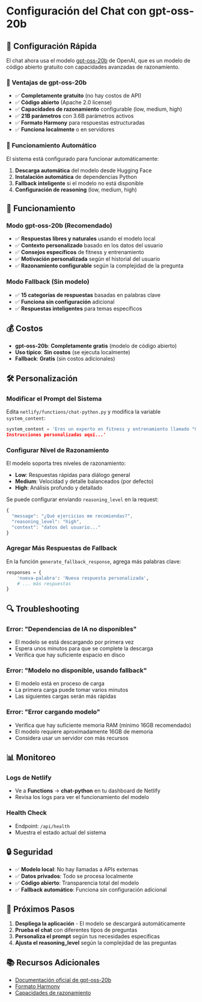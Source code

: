# Configuración del Chat con gpt-oss-20b

## 🚀 Configuración Rápida

El chat ahora usa el modelo [gpt-oss-20b](https://huggingface.co/openai/gpt-oss-20b) de OpenAI, que es un modelo de código abierto gratuito con capacidades avanzadas de razonamiento.

### 🎯 Ventajas de gpt-oss-20b

- ✅ **Completamente gratuito** (no hay costos de API)
- ✅ **Código abierto** (Apache 2.0 license)
- ✅ **Capacidades de razonamiento** configurable (low, medium, high)
- ✅ **21B parámetros** con 3.6B parámetros activos
- ✅ **Formato Harmony** para respuestas estructuradas
- ✅ **Funciona localmente** o en servidores

### 🔧 Funcionamiento Automático

El sistema está configurado para funcionar automáticamente:

1. **Descarga automática** del modelo desde Hugging Face
2. **Instalación automática** de dependencias Python
3. **Fallback inteligente** si el modelo no está disponible
4. **Configuración de reasoning** (low, medium, high)

## 🔧 Funcionamiento

### Modo gpt-oss-20b (Recomendado)
- ✅ **Respuestas libres y naturales** usando el modelo local
- ✅ **Contexto personalizado** basado en los datos del usuario
- ✅ **Consejos específicos** de fitness y entrenamiento
- ✅ **Motivación personalizada** según el historial del usuario
- ✅ **Razonamiento configurable** según la complejidad de la pregunta

### Modo Fallback (Sin modelo)
- ✅ **15 categorías de respuestas** basadas en palabras clave
- ✅ **Funciona sin configuración** adicional
- ✅ **Respuestas inteligentes** para temas específicos

## 💰 Costos

- **gpt-oss-20b**: **Completamente gratis** (modelo de código abierto)
- **Uso típico**: **Sin costos** (se ejecuta localmente)
- **Fallback**: **Gratis** (sin costos adicionales)

## 🛠️ Personalización

### Modificar el Prompt del Sistema

Edita `netlify/functions/chat-python.py` y modifica la variable `system_content`:

```python
system_content = 'Eres un experto en fitness y entrenamiento llamado "GymBro".
Instrucciones personalizadas aquí...'
```

### Configurar Nivel de Razonamiento

El modelo soporta tres niveles de razonamiento:

- **Low**: Respuestas rápidas para diálogo general
- **Medium**: Velocidad y detalle balanceados (por defecto)
- **High**: Análisis profundo y detallado

Se puede configurar enviando `reasoning_level` en la request:

```javascript
{
  "message": "¿Qué ejercicios me recomiendas?",
  "reasoning_level": "high",
  "context": "datos del usuario..."
}
```

### Agregar Más Respuestas de Fallback

En la función `generate_fallback_response`, agrega más palabras clave:

```python
responses = {
    'nueva-palabra': 'Nueva respuesta personalizada',
    # ... más respuestas
}
```

## 🔍 Troubleshooting

### Error: "Dependencias de IA no disponibles"
- El modelo se está descargando por primera vez
- Espera unos minutos para que se complete la descarga
- Verifica que hay suficiente espacio en disco

### Error: "Modelo no disponible, usando fallback"
- El modelo está en proceso de carga
- La primera carga puede tomar varios minutos
- Las siguientes cargas serán más rápidas

### Error: "Error cargando modelo"
- Verifica que hay suficiente memoria RAM (mínimo 16GB recomendado)
- El modelo requiere aproximadamente 16GB de memoria
- Considera usar un servidor con más recursos

## 📊 Monitoreo

### Logs de Netlify
- Ve a **Functions** → **chat-python** en tu dashboard de Netlify
- Revisa los logs para ver el funcionamiento del modelo

### Health Check
- Endpoint: `/api/health`
- Muestra el estado actual del sistema

## 🔒 Seguridad

- ✅ **Modelo local**: No hay llamadas a APIs externas
- ✅ **Datos privados**: Todo se procesa localmente
- ✅ **Código abierto**: Transparencia total del modelo
- ✅ **Fallback automático**: Funciona sin configuración adicional

## 🚀 Próximos Pasos

1. **Despliega la aplicación** - El modelo se descargará automáticamente
2. **Prueba el chat** con diferentes tipos de preguntas
3. **Personaliza el prompt** según tus necesidades específicas
4. **Ajusta el reasoning_level** según la complejidad de las preguntas

## 📚 Recursos Adicionales

- [Documentación oficial de gpt-oss-20b](https://huggingface.co/openai/gpt-oss-20b)
- [Formato Harmony](https://huggingface.co/openai/gpt-oss-20b#reasoning-levels)
- [Capacidades de razonamiento](https://huggingface.co/openai/gpt-oss-20b#reasoning-levels) 
